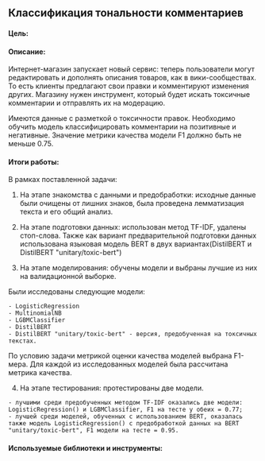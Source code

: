 ## Классификация тональности комментариев

#### Цель:

#### Описание:

Интернет-магазин запускает новый сервис: теперь пользователи могут редактировать и дополнять описания товаров, как в вики-сообществах. То есть клиенты предлагают свои правки и комментируют изменения других. Магазину нужен инструмент, который будет искать токсичные комментарии и отправлять их на модерацию.

Имеются данные с разметкой о токсичности правок. Необходимо обучить модель классифицировать комментарии на позитивные и негативные. Значение метрики качества модели F1 должно быть не меньше 0.75.

#### Итоги работы:

В рамках поставленной задачи:

   1. На этапе знакомства с данными и предобработки: исходные данные были очищены от лишних знаков, была проведена лемматизация текста и его общий анализ.
    
   2. На этапе подготовки данных: использован метод TF-IDF, удалены стоп-слова. Также как вариант предварительной подготовки данных использована языковая модель BERT в двух вариантах(DistilBERT и DistilBERT "unitary/toxic-bert")
    
   3. На этапе моделирования: обучены модели и выбраны лучшие из них на валидационной выборке.
    
   Были исследованы следующие модели:

    - LogisticRegression
    - MultinomialNB
    - LGBMClassifier
    - DistilBERT
    - DistilBERT "unitary/toxic-bert" - версия, предобученная на токсичных текстах.

   По условию задачи метрикой оценки качества моделей выбрана F1-мера. Для каждой из исследованных моделей была рассчитана метрика качества.
    
   4. На этапе тестирования: протестированы две модели.
    
    - лучшими среди предобученных методом TF-IDF оказались две модели: LogisticRegression() и LGBMClassifier, F1 на тесте у обеих = 0.77;
    - лучшей среди моделей, обученных с использованием BERT, оказалась также модель LogisticRegression() с предобработкой данных на BERT "unitary/toxic-bert", F1 модели на тесте = 0.95.
    
#### Используемые библиотеки и инструменты:
